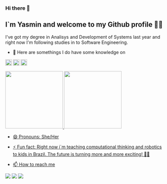 ### Hi there 👋
## I`m Yasmin and welcome to my Github profile :woman_technologist:

I've got my degree in Analisys and Development of Systems last year and right now I'm following studies in to Software Engineering.

- :medal_sports: Here are somethings I do have some knowledge on

<img src="https://cdn.jsdelivr.net/gh/devicons/devicon/icons/python/python-original.svg" width="20" height="20"/> <img src="https://cdn.jsdelivr.net/gh/devicons/devicon/icons/arduino/arduino-original.svg" width="20" height="20"/> <img src="https://cdn.jsdelivr.net/gh/devicons/devicon/icons/cplusplus/cplusplus-original.svg" width="20" height="20"/>

<div>
<a href="https://github.com/abreuYasmin">
<img height="180em" src="https://github-readme-stats.vercel.app/api/top-langs/?username=abreuYasmin&layout=compact&langs_count=7&theme=dracula"/>
<img height="180em" src="https://github-readme-stats.vercel.app/api?username=abreuYasmin&show_icons=true&theme=dracula&include_all_commits=true&count_private=true"/>
</div>

- 😄 Pronouns: She/Her
- ⚡ Fun fact: Right now i`m teaching computational thinking and robotics to kids in Brazil. The future is turning more and more exciting! :woman_teacher:

  
 - 📫 How to reach me
<div>
<a href="https://instagram.com/hywasminies" target="_blank"><img src="https://img.shields.io/badge/-Instagram-%23E4405F?style=for-the-badge&logo=instagram&logoColor=white" target="_blank"></a>
<a href = "yasmin_a_c@hotmail.com"><img src="https://img.shields.io/badge/Gmail-D14836?style=for-the-badge&logo=gmail&logoColor=white" target="_blank"></a>
<a href="https://www.linkedin.com/in/yasminabreu/" target="_blank"><img src="https://img.shields.io/badge/-LinkedIn-%230077B5?style=for-the-badge&logo=linkedin&logoColor=white" target="_blank"></a>   
</div>


